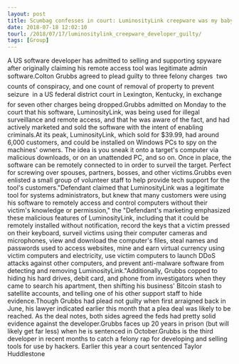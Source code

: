 ```yaml
---
layout: post
title: Scumbag confesses in court: LuminosityLink creepware was my baby
date: 2018-07-18 12:02:10
tourl: /2018/07/17/luminositylink_creepware_developer_guilty/
tags: [Group]
---
```

A US software developer has admitted to selling and supporting spyware after originally claiming his remote access tool was legitimate admin software.Colton Grubbs agreed to plead guilty to three felony charges  two counts of conspiracy, and one count of removal of property to prevent seizure  in a US federal district court in Lexington, Kentucky, in exchange for seven other charges being dropped.Grubbs admitted on Monday to the court that his software, LuminosityLink, was being used for illegal surveillance and remote access, and that he was aware of the fact, and had actively marketed and sold the software with the intent of enabling criminals.At its peak, LuminosityLink, which sold for $39.99, had around 6,000 customers, and could be installed on Windows PCs to spy on the machines' owners. The idea is you sneak it onto a target's computer via malicious downloads, or on an unattended PC, and so on. Once in place, the software can be remotely connected to in order to surveil the target. Perfect for screwing over spouses, partners, bosses, and other victims.Grubbs even enlisted a small group of volunteer staff to help provide tech support for the tool's customers."Defendant claimed that LuminosityLink was a legitimate tool for systems administrators, but knew that many customers were using his software to remotely access and control computers without their victim's knowledge or permission," the "Defendant's marketing emphasized these malicious features of LuminosityLink, including that it could be remotely installed without notification, record the keys that a victim pressed on their keyboard, surveil victims using their computer cameras and microphones, view and download the computer's files, steal names and passwords used to access websites, mine and earn virtual currency using victim computers and electricity, use victim computers to launch DDoS attacks against other computers, and prevent anti-malware software from detecting and removing LuminosityLink."Additionally, Grubbs copped to hiding his hard drives, debit card, and phone from investigators when they came to search his apartment, then shifting his business' Bitcoin stash to satellite accounts, and telling one of his other support staff to hide evidence.Though Grubbs had plead not guilty when first arraigned back in June, his lawyer indicated earlier this month that a plea deal was likely to be reached. As the deal notes, both sides agreed the feds had pretty solid evidence against the developer.Grubbs faces up 20 years in prison (but will likely get far less) when he is sentenced in October.Grubbs is the third developer in recent months to catch a felony rap for developing and selling tools for use by hackers. Earlier this year a court sentenced Taylor Huddlestone 
